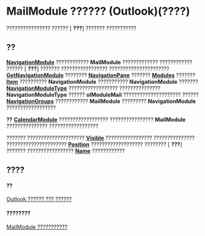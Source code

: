 
# MailModule ?????? (Outlook)(????)

???????????????? ?????? [ **???**] ??????? ???????????


## ??

 **[NavigationModule](76565eaf-1e64-f5d4-b90f-ba156863802c.md)** ???????????? **MailModule** ????????????? ???????????? ?????? [ **???**] ??????? ????????????????? ?????????????????????? **[GetNavigationModule](7c1a1313-94a4-fa68-7e70-66d85496fec0.md)** ???????? **[NavigationPane](b6538c72-6115-99fc-c926-e0532a747823.md)** ??????? **[Modules](f7311738-369c-4dd6-947c-9382195bc944.md)** ??????? **[Item](ee8fdd9c-2b94-29c3-7622-f6e5c8c5399c.md)** ?????????? **NavigationModule** ??????????? **NavigationModule** ??????? **[NavigationModuleType](ee1fc78a-9720-c8d0-964c-0178ddbe8af6.md)** ?????????????????? ??????????????? **NavigationModuleType** ?????? **olModuleMail** ????????????????????? ?????? **[NavigationGroups](23d7891a-41a0-679b-4654-0bfdcf9df2b4.md)** ???????????? **MailModule** ????????? **NavigationModule** ??????????????????


 **??**   **[CalendarModule](9203024d-9cef-75e0-600f-f3899e24761a.md)** ?????????????????? ???????????????? **MailModule** ??????????????? ??????????????????

??????? ?????????????????????  **[Visible](6e1d07fe-1551-e5db-13b6-76d07c965a99.md)** ????????????????? ??????????????? ?????????????????????? **[Position](46cfff8e-07ac-f929-94be-c7b39980daa8.md)** ??????????????????? ???????? [ **???**] ??????? ????????????????? **[Name](6bb6f48d-c3cb-57dc-076c-67b1a2883926.md)** ????????????


## ????


#### ??


[Outlook ?????? ??? ??????](73221b13-d8d8-99b8-3394-b95dbbfd5ddc.md)
#### ????????


[MailModule ???????????](http://msdn.microsoft.com/library/a7ada12a-7075-b0ca-ec00-0556b7753747%28Office.15%29.aspx)